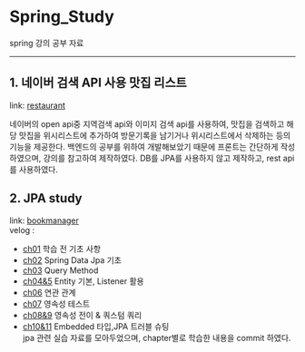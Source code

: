 # Spring_Study

spring 강의 공부 자료

---

## 1. 네이버 검색 API 사용 맛집 리스트

link: [restaurant](https://github.com/yoojinjangjang/Spring_Study/tree/master/restaurant)

네이버의 open api중 지역검색 api와 이미지 검색 api를 사용하여, 맛집을 검색하고 해당 맛집을 위시리스트에 추가하여 방문기록을 남기거나 위시리스트에서 삭제하는 등의 기능을 제공한다. 백엔드의 공부를 위하여 개발해보았기 때문에 프론트는 간단하게 작성하였으며, 강의를 참고하여 제작하였다. DB를 JPA를 사용하지 않고 제작하고, rest api 를 사용하였다.

## 2. JPA study

link: [bookmanager](https://github.com/yoojinjangjang/Spring_Study/tree/master/bookmanager)  
velog :

- [ch01](https://velog.io/@yoojinjangjang/P4-1-Ch-01.-%ED%95%99%EC%8A%B5-%EC%A0%84-%EA%B8%B0%EC%B4%88-%EC%82%AC%ED%95%AD) 학습 전 기초 사항
- [ch02](https://velog.io/@yoojinjangjang/P4-1-Ch-02.-SpringData-JPA-%EA%B8%B0%EC%B4%88) Spring Data Jpa 기초
- [ch03](https://velog.io/@yoojinjangjang/P4-1-Ch-03.-QueryMethod-%EC%82%B4%ED%8E%B4%EB%B3%B4%EA%B8%B0) Query Method
- [ch04&5](https://velog.io/@yoojinjangjang/P4-1-Ch-0405.-Entity-%EA%B8%B0%EB%B3%B8-Listener-%ED%99%9C%EC%9A%A9) Entity 기본, Listener 활용
- [ch06](https://velog.io/@yoojinjangjang/P4-1-Ch-06.-%EC%97%B0%EA%B4%80-%EA%B4%80%EA%B3%84) 연관 관계
- [ch07](https://velog.io/@yoojinjangjang/P4-1-Ch-07.-%EC%98%81%EC%86%8D%EC%84%B1-%EC%BB%A8%ED%85%8D%EC%8A%A4%ED%8A%B8) 영속성 테스트
- [ch08&9](https://velog.io/@yoojinjangjang/P4-1-Ch089.-%EC%98%81%EC%86%8D%EC%84%B1-%EC%A0%84%EC%9D%B4-%EC%BF%BC%EC%8A%A4%ED%85%80-%EC%BF%BC%EB%A6%AC) 영속성 전이 & 쿼스텀 쿼리
- [ch10&11](https://velog.io/@yoojinjangjang/P4-1Ch01011.-%EC%9E%84%EB%B2%A0%EB%94%94%EB%93%9C-%ED%83%80%EC%9E%85-JPA-%ED%8A%B8%EB%9F%AC%EB%B8%94-%EC%8A%88%ED%8C%85) Embedded 타입,JPA 트러블 슈팅  
  jpa 관련 실습 자료를 모아두었으며, chapter별로 학습한 내용을 commit 하였다.
